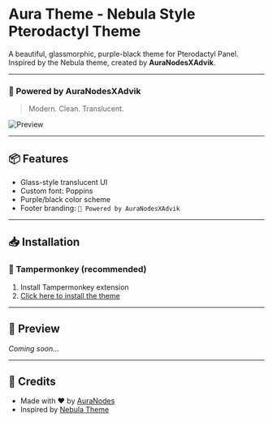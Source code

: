 # Aura Theme - Nebula Style Pterodactyl Theme

A beautiful, glassmorphic, purple-black theme for Pterodactyl Panel.  
Inspired by the Nebula theme, created by **AuraNodesXAdvik**.

---

### 🚀 Powered by AuraNodesXAdvik

> Modern. Clean. Translucent.

![Preview](https://your-screenshot-url) <!-- Replace this later -->

---

## 📦 Features

- Glass-style translucent UI
- Custom font: Poppins
- Purple/black color scheme
- Footer branding: `🚀 Powered by AuraNodesXAdvik`

---

## 📥 Installation

### 🔹 Tampermonkey (recommended)

1. Install Tampermonkey extension
2. [Click here to install the theme](https://raw.githubusercontent.com/aadi755/ptero-aura-theme/main/aura-loader.user.js)

---

## 📸 Preview

_Coming soon..._

---

## 🔗 Credits

- Made with ❤️ by [AuraNodes](https://free.mcwild.fun/)
- Inspired by [Nebula Theme](https://github.com/waltonseymour/ptero-nova)

